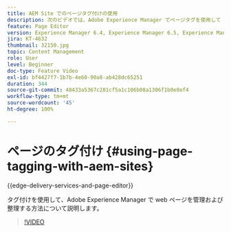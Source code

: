 ```yaml
---
title: AEM Site でのページタグ付けの使用
description: 次のビデオでは、Adobe Experience Manager でページタグを使用して web サイト内のコンテンツを迅速かつ簡単に分類する方法を重点的に説明します。
feature: Page Editor
version: Experience Manager 6.4, Experience Manager 6.5, Experience Manager as a Cloud Service
jira: KT-4632
thumbnail: 32150.jpg
topic: Content Management
role: User
level: Beginner
doc-type: Feature Video
exl-id: bf4427f7-1b7b-4e60-90a8-ab428dc65251
duration: 344
source-git-commit: 48433a5367c281cf5a1c106b08a1306f1b0e8ef4
workflow-type: tm+mt
source-wordcount: '45'
ht-degree: 100%

---
```


# ページのタグ付け {#using-page-tagging-with-aem-sites}

{{edge-delivery-services-and-page-editor}}

タグ付けを使用して、Adobe Experience Manager で web ページを管理および整理する方法について説明します。

>[!VIDEO](https://video.tv.adobe.com/v/32150?quality=12&learn=on)
